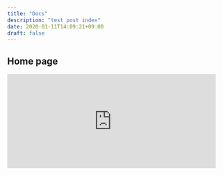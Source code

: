 ```yaml
---
title: "Docs"
description: "test post index"
date: 2020-01-11T14:09:21+09:00
draft: false
---
```


<h2> Home page </h2>

<iframe src="https://giphy.com/embed/11sBLVxNs7v6WA" width="480" height="217" frameBorder="0" class="giphy-embed" allowFullScreen></iframe>
